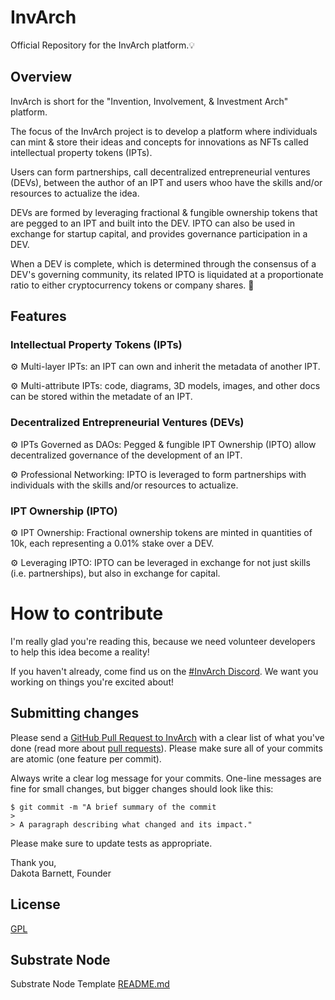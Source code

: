 # InvArch
Official Repository for the InvArch platform.💡

## Overview

InvArch is short for the "Invention, Involvement, & Investment Arch" platform.

The focus of the InvArch project is to develop a platform where individuals can mint & store their ideas and concepts for innovations as NFTs called
intellectual property tokens (IPTs). 

Users can form partnerships, call decentralized entrepreneurial ventures (DEVs), between the author of an IPT and 
users whoo have the skills and/or resources to actualize the idea. 

DEVs are formed by leveraging fractional & fungible ownership tokens that are pegged to an IPT and built into the DEV. IPTO can also be used 
in exchange for startup capital, and provides governance participation in a DEV. 

When a DEV is complete, which is determined through the consensus of a DEV's governing community, its related IPTO is liquidated at a proportionate
ratio to either cryptocurrency tokens or company shares. 🚀


## Features

### Intellectual Property Tokens (IPTs)

⚙️  Multi-layer IPTs: an IPT can own and inherit the metadata of another IPT.

⚙️  Multi-attribute IPTs: code, diagrams, 3D models, images, and other docs can be stored within the metadate of an IPT.

### Decentralized Entrepreneurial Ventures (DEVs)

⚙️  IPTs Governed as DAOs: Pegged & fungible IPT Ownership (IPTO) allow decentralized governance of the development of an IPT.

⚙️  Professional Networking: IPTO is leveraged to form partnerships with individuals with the skills and/or resources to actualize.

### IPT Ownership (IPTO)

⚙️  IPT Ownership: Fractional ownership tokens are minted in quantities of 10k, each representing a 0.01% stake over a DEV.

⚙️  Leveraging IPTO: IPTO can be leveraged in exchange for not just skills (i.e. partnerships), but also in exchange for capital.


# How to contribute

I'm really glad you're reading this, because we need volunteer developers to help this idea become a reality!

If you haven't already, come find us on the [#InvArch Discord](https://discord.gg/J3hapvrpZJ). We want you working on things you're excited about!

## Submitting changes

Please send a [GitHub Pull Request to InvArch](https://github.com/Invarchitect/InvArch/pull/new/master) with a clear list of what you've done (read more about [pull requests](http://help.github.com/pull-requests/)). Please make sure all of your commits are atomic (one feature per commit).

Always write a clear log message for your commits. One-line messages are fine for small changes, but bigger changes should look like this:

    $ git commit -m "A brief summary of the commit
    > 
    > A paragraph describing what changed and its impact."
    
Please make sure to update tests as appropriate.


Thank you,<br>
Dakota Barnett, Founder



## License
[GPL](https://github.com/Invarchitect/InvArch/blob/main/LICENSE)

## Substrate Node
Substrate Node Template [README.md](https://github.com/substrate-developer-hub/substrate-node-template/blob/tutorials/solutions/build-a-dapp-v3%2B1/README.md)
